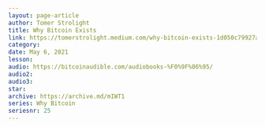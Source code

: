 ```yaml
---
layout: page-article
author: Tomer Strolight
title: Why Bitcoin Exists
link: https://tomerstrolight.medium.com/why-bitcoin-exists-1d050c79927a
category: 
date: May 6, 2021
lesson: 
audio: https://bitcoinaudible.com/audiobooks-%F0%9F%86%95/
audio2: 
audio3: 
star: 
archive: https://archive.md/mIWT1
series: Why Bitcoin
seriesnr: 25
---
```

